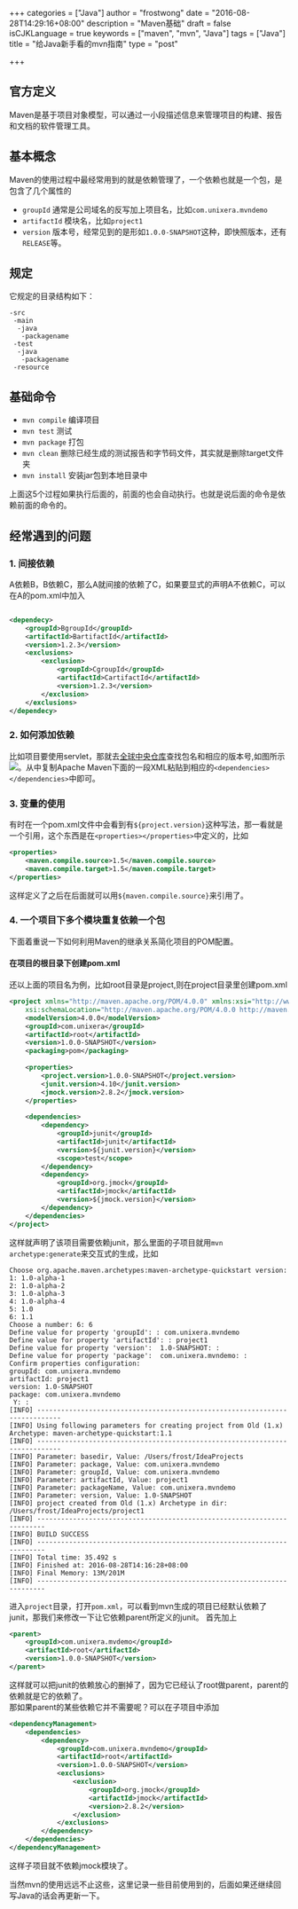 +++
categories = ["Java"]
author = "frostwong"
date = "2016-08-28T14:29:16+08:00"
description = "Maven基础"
draft = false
isCJKLanguage = true
keywords = ["maven", "mvn", "Java"]
tags = ["Java"]
title = "给Java新手看的mvn指南"
type = "post"

+++

## 官方定义
Maven是基于项目对象模型，可以通过一小段描述信息来管理项目的构建、报告和文档的软件管理工具。

## 基本概念
Maven的使用过程中最经常用到的就是依赖管理了，一个依赖也就是一个包，是包含了几个属性的
- `groupId` 通常是公司域名的反写加上项目名，比如`com.unixera.mvndemo`
- `artifactId` 模块名，比如`project1`
- `version` 版本号，经常见到的是形如`1.0.0-SNAPSHOT`这种，即快照版本，还有`RELEASE`等。


## 规定
它规定的目录结构如下：
```
-src 
 -main
  -java
   -packagename
 -test
  -java
   -packagename
 -resource
```

## 基础命令
- `mvn compile` 编译项目
- `mvn test` 测试
- `mvn package` 打包
- `mvn clean` 删除已经生成的测试报告和字节码文件，其实就是删除target文件夹
- `mvn install` 安装jar包到本地目录中

上面这5个过程如果执行后面的，前面的也会自动执行。也就是说后面的命令是依赖前面的命令的。

## 经常遇到的问题
### 1. 间接依赖
A依赖B，B依赖C，那么A就间接的依赖了C，如果要显式的声明A不依赖C，可以在A的pom.xml中加入
```xml

<dependecy>
	<groupId>BgroupId</groupId>
	<artifactId>BartifactId</artifactId>
	<version>1.2.3</version>
	<exclusions>
		<exclusion>
			<groupId>CgroupId</groupId>
			<artifactId>CartifactId</artifactId>
			<version>1.2.3</version>
		</exclusion>
	</exclusions>
</dependecy>
```

### 2. 如何添加依赖
比如项目要使用servlet，那就去[全球中央仓库](http://search.maven.org/)查找包名和相应的版本号,如图所示![](http://ww4.sinaimg.cn/large/7853084cjw1f79btj2nb8j20fl0f9q4b.jpg)。从中复制Apache Maven下面的一段XML粘贴到相应的`<dependencies></dependencies>`中即可。

### 3. 变量的使用
有时在一个pom.xml文件中会看到有`${project.version}`这种写法，那一看就是一个引用，这个东西是在`<properties></properties>`中定义的，比如

```xml
<properties>
    <maven.compile.source>1.5</maven.compile.source>
    <maven.compile.target>1.5</maven.compile.target>
</properties>
```

这样定义了之后在后面就可以用`${maven.compile.source}`来引用了。

### 4. 一个项目下多个模块重复依赖一个包
下面着重说一下如何利用Maven的继承关系简化项目的POM配置。

#### 在项目的根目录下创建pom.xml
还以上面的项目名为例，比如root目录是project,则在project目录里创建pom.xml

```xml
<project xmlns="http://maven.apache.org/POM/4.0.0" xmlns:xsi="http://www.w3.org/2001/XMLSchema-instance"
	xsi:schemaLocation="http://maven.apache.org/POM/4.0.0 http://maven.apache.org/xsd/maven-4.0.0.xsd">
	<modelVersion>4.0.0</modelVersion>
	<groupId>com.unixera</groupId>
	<artifactId>root</artifactId>
	<version>1.0.0-SNAPSHOT</version>
	<packaging>pom</packaging>
	
	<properties>
	    <project.version>1.0.0-SNAPSHOT</project.version>
	    <junit.version>4.10</junit.version>
	    <jmock.version>2.8.2</jmock.version>
	</properties>
	
	<dependencies>
	    <dependency>
			<groupId>junit</groupId>
			<artifactId>junit</artifactId>
			<version>${junit.version}</version>
			<scope>test</scope>
		</dependency>
		<dependency>
            <groupId>org.jmock</groupId>
            <artifactId>jmock</artifactId>
            <version>${jmock.version}</version>
        </dependency>
	</dependencies>
</project>
```

这样就声明了该项目需要依赖junit，那么里面的子项目就用`mvn archetype:generate`来交互式的生成，比如
```
Choose org.apache.maven.archetypes:maven-archetype-quickstart version:
1: 1.0-alpha-1
2: 1.0-alpha-2
3: 1.0-alpha-3
4: 1.0-alpha-4
5: 1.0
6: 1.1
Choose a number: 6: 6
Define value for property 'groupId': : com.unixera.mvndemo
Define value for property 'artifactId': : project1
Define value for property 'version':  1.0-SNAPSHOT: :
Define value for property 'package':  com.unixera.mvndemo: :
Confirm properties configuration:
groupId: com.unixera.mvndemo
artifactId: project1
version: 1.0-SNAPSHOT
package: com.unixera.mvndemo
 Y: :
[INFO] ----------------------------------------------------------------------------
[INFO] Using following parameters for creating project from Old (1.x) Archetype: maven-archetype-quickstart:1.1
[INFO] ----------------------------------------------------------------------------
[INFO] Parameter: basedir, Value: /Users/frost/IdeaProjects
[INFO] Parameter: package, Value: com.unixera.mvndemo
[INFO] Parameter: groupId, Value: com.unixera.mvndemo
[INFO] Parameter: artifactId, Value: project1
[INFO] Parameter: packageName, Value: com.unixera.mvndemo
[INFO] Parameter: version, Value: 1.0-SNAPSHOT
[INFO] project created from Old (1.x) Archetype in dir: /Users/frost/IdeaProjects/project1
[INFO] ------------------------------------------------------------------------
[INFO] BUILD SUCCESS
[INFO] ------------------------------------------------------------------------
[INFO] Total time: 35.492 s
[INFO] Finished at: 2016-08-28T14:16:28+08:00
[INFO] Final Memory: 13M/201M
[INFO] ------------------------------------------------------------------------
```
进入`project`目录，打开`pom.xml`，可以看到mvn生成的项目已经默认依赖了junit，那我们来修改一下让它依赖parent所定义的junit。
首先加上

```xml
<parent>
	<groupId>com.unixera.mvdemo</groupId>
	<artifactId>root</artifactId>
	<version>1.0.0-SNAPSHOT</version>
</parent>
```

这样就可以把junit的依赖放心的删掉了，因为它已经认了root做parent，parent的依赖就是它的依赖了。  
那如果parent的某些依赖它并不需要呢？可以在子项目中添加
```xml
<dependencyManagement>
    <dependencies>
        <dependency>
            <groupId>com.unixera.mvndemo</groupId>
            <artifactId>root</artifactId>
            <version>1.0.0-SNAPSHOT</version>
            <exclusions>
                <exclusion>
                    <groupId>org.jmock</groupId>
                    <artifactId>jmock</artifactId>
                    <version>2.8.2</version>
                </exclusion>
            </exclusions>
        </dependency>
    </dependencies>
</dependencyManagement>
```
这样子项目就不依赖jmock模块了。

当然mvn的使用远远不止这些，这里记录一些目前使用到的，后面如果还继续回写Java的话会再更新一下。